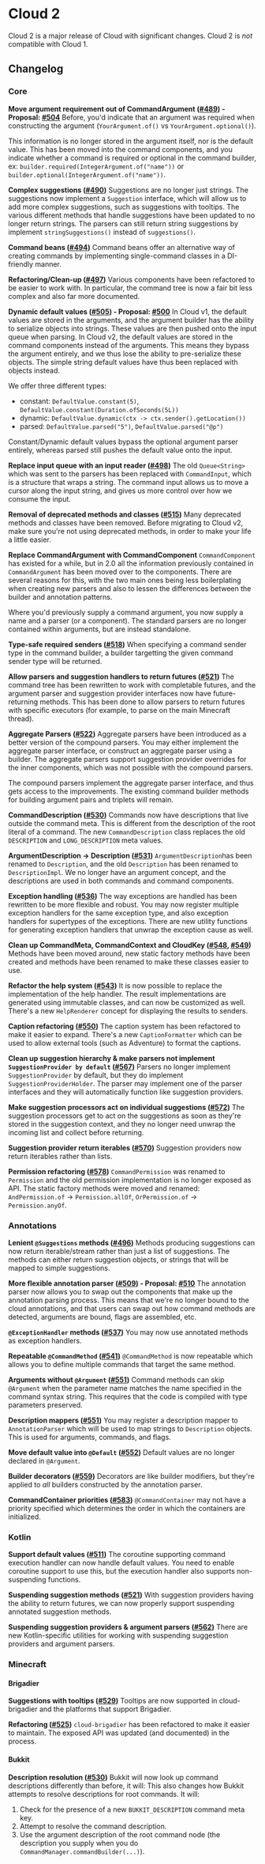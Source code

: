 # Cloud 2

Cloud 2 is a major release of Cloud with significant changes. Cloud 2 is _not_ compatible with Cloud 1.

## Changelog

### Core

**Move argument requirement out of CommandArgument ([#489](https://github.com/Incendo/cloud/pull/489)) - Proposal: [#504](https://github.com/Incendo/cloud/pull/504)**
Before, you'd indicate that an argument was required when constructing the argument (`YourArgument.of()` vs `YourArgument.optional()`).

This information is no longer stored in the argument itself, nor is the default value. This has been moved into the command components, and you indicate whether a command is required or optional in the command builder, ex: `builder.required(IntegerArgument.of("name"))` or `builder.optional(IntegerArgument.of("name"))`.

**Complex suggestions ([#490](https://github.com/Incendo/cloud/pull/490))**
Suggestions are no longer just strings. The suggestions now implement a `Suggestion` interface, which will allow us to add more complex suggestions, such as suggestions with tooltips. The various different methods that handle suggestions have been updated to no longer return strings. The parsers can still return string suggestions by implement `stringSuggestions()` instead of `suggestions()`.

**Command beans ([#494](https://github.com/Incendo/cloud/pull/494))**
Command beans offer an alternative way of creating commands by implementing single-command classes in a DI-friendly manner.

**Refactoring/Clean-up ([#497](https://github.com/Incendo/cloud/pull/497))**
Various components have been refactored to be easier to work with. In particular, the command tree is now a fair bit less complex and also far more documented.

**Dynamic default values ([#505](https://github.com/Incendo/cloud/pull/505)) - Proposal: [#500](https://github.com/Incendo/cloud/pull/500)**
In Cloud v1, the default values are stored in the arguments, and the argument builder has the ability to serialize objects into strings. These values are then pushed onto the input queue when parsing. In Cloud v2, the default values are stored in the command components instead of the arguments. This means they bypass the argument entirely, and we thus lose the ability to pre-serialize these objects. The simple string default values have thus been replaced with objects instead.

We offer three different types:

- constant: `DefaultValue.constant(5)`, `DefaultValue.constant(Duration.ofSeconds(5L))`
- dynamic: `DefaultValue.dynamic(ctx -> ctx.sender().getLocation())`
- parsed: `DefaultValue.parsed("5")`, `DefaultValue.parsed("@p")`

Constant/Dynamic default values bypass the optional argument parser entirely, whereas parsed still pushes the default value onto the input.

**Replace input queue with an input reader ([#498](https://github.com/Incendo/cloud/pull/498))**
The old `Queue<String>` which was sent to the parsers has been replaced with `CommandInput`, which is a structure that wraps a string. The command input allows us to move a cursor along the input string, and gives us more control over how we consume the input.

**Removal of deprecated methods and classes ([#515](https://github.com/Incendo/cloud/pull/515))**
Many deprecated methods and classes have been removed. Before migrating to Cloud v2, make sure you're not using deprecated methods, in order to make your life a little easier.

**Replace CommandArgument with CommandComponent**
`CommandComponent` has existed for a while, but in 2.0 all the information previously contained in `CommandArgument` has been moved over to the components. There are several reasons for this, with the two main ones being less boilerplating when creating new parsers and also to lessen the differences between the builder and annotation patterns.

Where you'd previously supply a command argument, you now supply a name and a parser (or a component). The standard parsers are no longer contained within arguments, but are instead standalone.

**Type-safe required senders ([#518](https://github.com/Incendo/cloud/pull/518))**
When specifying a command sender type in the command builder, a builder targetting the given command sender type will be returned.

**Allow parsers and suggestion handlers to return futures ([#521](https://github.com/Incendo/cloud/pull/521))**
The command tree has been rewritten to work with completable futures, and the argument parser and suggestion provider interfaces now have future-returning methods. This has been done to allow parsers to return futures with specific executors (for example, to parse on the main Minecraft thread).

**Aggregate Parsers ([#522](https://github.com/Incendo/cloud/pull/522))**
Aggregate parsers have been introduced as a better version of the compound parsers. You may either implement the aggregate parser interface, or construct an aggregate parser using a builder. The aggregate parsers support suggestion provider overrides for the inner components, which was not possible with the compound parsers.

The compound parsers implement the aggregate parser interface, and thus gets access to the improvements. The existing command builder methods for building argument pairs and triplets will remain.

**CommandDescription ([#530](https://github.com/Incendo/cloud/pull/530))**
Commands now have descriptions that live outside the command meta. This is different from the description of the root literal of a command. The new `CommandDescription` class replaces the old `DESCRIPTION` and `LONG_DESCRIPTION` meta values.

**ArgumentDescription -> Description ([#531](https://github.com/Incendo/cloud/pull/531))**
`ArgumentDescription`has been renamed to `Description`, and the old `Description` has been renamed to `DescriptionImpl`. We no longer have an argument concept, and the descriptions are used in both commands and command components.

**Exception handling ([#536](https://github.com/Incendo/cloud/pull/536))**
The way exceptions are handled has been rewritten to be more flexible and robust. You may now register multiple exception handlers for the same exception type, and also exception handlers for supertypes of the exceptions. There are new utility functions for generating exception handlers that unwrap the exception cause as well.

**Clean up CommandMeta, CommandContext and CloudKey ([#548](https://github.com/Incendo/cloud/pull/548), [#549](https://github.com/Incendo/cloud/pull/549))**
Methods have been moved around, new static factory methods have been created and methods have been renamed to make these classes easier to use.

**Refactor the help system ([#543](https://github.com/Incendo/cloud/pull/543))**
It is now possible to replace the implementation of the help handler. The result implementations are generated using immutable classes, and can now be customized as well. There's a new `HelpRenderer` concept for displaying the results to senders.

**Caption refactoring ([#550](https://github.com/Incendo/cloud/pull/550))**
The caption system has been refactored to make it easier to expand. There's a new `CaptionFormatter` which can be used to allow external tools (such as Adventure) to format the captions.

**Clean up suggestion hierarchy & make parsers not implement `SuggestionProvider by default` ([#567](https://github.com/Incendo/cloud/pull/567))**
Parsers no longer implement `SuggestionProvider` by default, but they do implement `SuggestionProviderHolder`. The parser may implement one of the parser interfaces and they will automatically function like suggestion providers.

**Make suggestion processors act on individual suggestions ([#572](https://github.com/Incendo/cloud/pull/572))**
The suggestion processors get to act on the suggestions as soon as they're stored in the suggestion context, and they no longer need unwrap the incoming list and collect before returning.

**Suggestion provider return iterables ([#570](https://github.com/Incendo/cloud/pull/570))**
Suggestion providers now return iterables rather than lists.

**Permission refactoring ([#578](https://github.com/Incendo/cloud/pull/578))**
`CommandPermission` was renamed to `Permission` and the old permission implementation is no longer exposed as API. The static factory methods were moved and renamed: `AndPermission.of` -> `Permission.allOf`, `OrPermission.of` -> `Permission.anyOf`.

### Annotations

**Lenient `@Suggestions` methods ([#496](https://github.com/Incendo/cloud/pull/496))**
Methods producing suggestions can now return iterable/stream rather than just a list of suggestions. The methods can either return suggestion objects, or strings that will be mapped to simple suggestions.

**More flexible annotation parser ([#509](https://github.com/Incendo/cloud/pull/509)) - Proposal: [#510](https://github.com/Incendo/cloud/pull/510)**
The annotation parser now allows you to swap out the components that make up the annotation parsing process. This means that we're no longer bound to the cloud annotations, and that users can swap out how command methods are detected, arguments are bound, flags are assembled, etc.

**`@ExceptionHandler` methods ([#537](https://github.com/Incendo/cloud/pull/537))**
You may now use annotated methods as exception handlers.

**Repeatable `@CommandMethod` ([#541](https://github.com/Incendo/cloud/pull/541))**
`@CommandMethod` is now repeatable which allows you to define multiple commands that target the same method.

**Arguments without `@Argument` ([#551](https://github.com/Incendo/cloud/pull/551))**
Command methods can skip `@Argument` when the parameter name matches the name specified in the command syntax string. This requires that the code is compiled with type parameters preserved.

**Description mappers ([#551](https://github.com/Incendo/cloud/pull/551))**
You may register a description mapper to `AnnotationParser` which will be used to map strings to `Description` objects. This is used for arguments, commands, and flags.

**Move default value into `@Default` ([#552](https://github.com/Incendo/cloud/pull/552))**
Default values are no longer declared in `@Argument`.

**Builder decorators ([#559](https://github.com/Incendo/cloud/pull/559))**
Decorators are like builder modifiers, but they're applied to _all_ builders constructed by the annotation parser.

**CommandContainer priorities ([#583](https://github.com/Incendo/cloud/pull/583))**
`@CommandContainer` may not have a priority specified which determines the order in which the containers are initialized.

### Kotlin

**Support default values ([#511](https://github.com/Incendo/cloud/pull/511))**
The coroutine supporting command execution handler can now handle default values. You need to enable coroutine support to use this, but the execution handler also supports non-suspending functions.

**Suspending suggestion methods ([#521](https://github.com/Incendo/cloud/pull/521))**
With suggestion providers having the ability to return futures, we can now properly support suspending annotated suggestion methods.

**Suspending suggestion providers & argument parsers ([#562](https://github.com/Incendo/cloud/pull/562))**
There are new Kotlin-specific utilities for working with suspending suggestion providers and argument parsers.

### Minecraft

#### Brigadier

**Suggestions with tooltips ([#529](https://github.com/Incendo/cloud/pull/529))**
Tooltips are now supported in cloud-brigadier and the platforms that support Brigadier.

**Refactoring ([#525](https://github.com/Incendo/cloud/pull/525))**
`cloud-brigadier` has been refactored to make it easier to maintain. The exposed API was updated (and documented) in the process.

#### Bukkit

**Description resolution ([#530](https://github.com/Incendo/cloud/pull/530))**
Bukkit will now look up command descriptions differently than before, it will:
This also changes how Bukkit attempts to resolve descriptions for root commands. It will:

1. Check for the presence of a new `BUKKIT_DESCRIPTION` command meta key.
2. Attempt to resolve the command description.
3. Use the argument description of the root command node (the description you supply when you do `CommandManager.commandBuilder(...)`).
